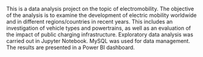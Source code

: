 This is a data analysis project on the topic of electromobility. The objective of the analysis is to examine the development of electric mobility worldwide and in different regions/countries in recent years. This includes an investigation of vehicle types and powertrains, as well as an evaluation of the impact of public charging infrastructure. Exploratory data analysis was carried out in Jupyter Notebook. MySQL was used for data management. The results are presented in a Power BI dashboard.

